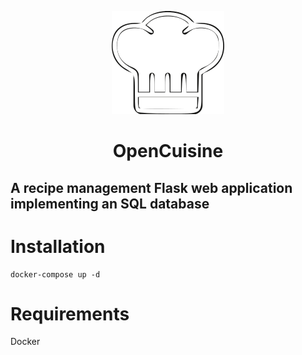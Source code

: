 <p align="center">
  <img src="https://github.com/alexmichaelkeith/OpenCuisine/blob/main/icon.png">
</p>

<h1 align="center">         
OpenCuisine

## A recipe management Flask web application implementing an SQL database
  


# Installation


```shell
docker-compose up -d
```
# Requirements
Docker
